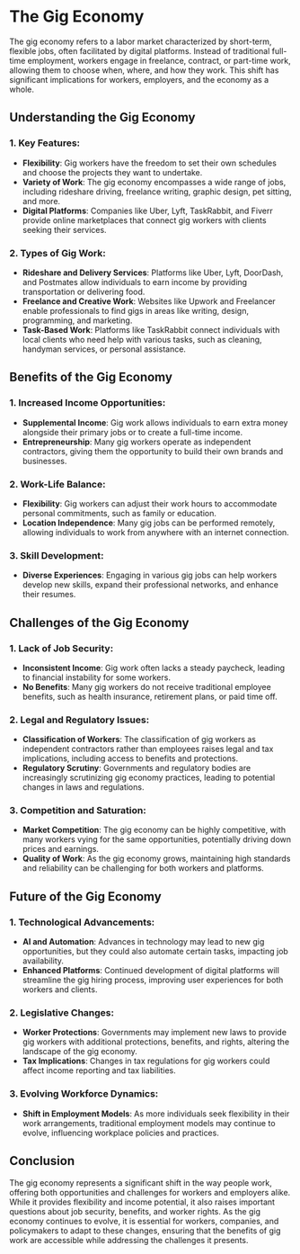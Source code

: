 # The Gig Economy

The gig economy refers to a labor market characterized by short-term, flexible jobs, often facilitated by digital platforms. Instead of traditional full-time employment, workers engage in freelance, contract, or part-time work, allowing them to choose when, where, and how they work. This shift has significant implications for workers, employers, and the economy as a whole.

## Understanding the Gig Economy

### 1. **Key Features**:
   - **Flexibility**: Gig workers have the freedom to set their own schedules and choose the projects they want to undertake.
   - **Variety of Work**: The gig economy encompasses a wide range of jobs, including rideshare driving, freelance writing, graphic design, pet sitting, and more.
   - **Digital Platforms**: Companies like Uber, Lyft, TaskRabbit, and Fiverr provide online marketplaces that connect gig workers with clients seeking their services.

### 2. **Types of Gig Work**:
   - **Rideshare and Delivery Services**: Platforms like Uber, Lyft, DoorDash, and Postmates allow individuals to earn income by providing transportation or delivering food.
   - **Freelance and Creative Work**: Websites like Upwork and Freelancer enable professionals to find gigs in areas like writing, design, programming, and marketing.
   - **Task-Based Work**: Platforms like TaskRabbit connect individuals with local clients who need help with various tasks, such as cleaning, handyman services, or personal assistance.

## Benefits of the Gig Economy

### 1. **Increased Income Opportunities**:
   - **Supplemental Income**: Gig work allows individuals to earn extra money alongside their primary jobs or to create a full-time income.
   - **Entrepreneurship**: Many gig workers operate as independent contractors, giving them the opportunity to build their own brands and businesses.

### 2. **Work-Life Balance**:
   - **Flexibility**: Gig workers can adjust their work hours to accommodate personal commitments, such as family or education.
   - **Location Independence**: Many gig jobs can be performed remotely, allowing individuals to work from anywhere with an internet connection.

### 3. **Skill Development**:
   - **Diverse Experiences**: Engaging in various gig jobs can help workers develop new skills, expand their professional networks, and enhance their resumes.

## Challenges of the Gig Economy

### 1. **Lack of Job Security**:
   - **Inconsistent Income**: Gig work often lacks a steady paycheck, leading to financial instability for some workers.
   - **No Benefits**: Many gig workers do not receive traditional employee benefits, such as health insurance, retirement plans, or paid time off.

### 2. **Legal and Regulatory Issues**:
   - **Classification of Workers**: The classification of gig workers as independent contractors rather than employees raises legal and tax implications, including access to benefits and protections.
   - **Regulatory Scrutiny**: Governments and regulatory bodies are increasingly scrutinizing gig economy practices, leading to potential changes in laws and regulations.

### 3. **Competition and Saturation**:
   - **Market Competition**: The gig economy can be highly competitive, with many workers vying for the same opportunities, potentially driving down prices and earnings.
   - **Quality of Work**: As the gig economy grows, maintaining high standards and reliability can be challenging for both workers and platforms.

## Future of the Gig Economy

### 1. **Technological Advancements**:
   - **AI and Automation**: Advances in technology may lead to new gig opportunities, but they could also automate certain tasks, impacting job availability.
   - **Enhanced Platforms**: Continued development of digital platforms will streamline the gig hiring process, improving user experiences for both workers and clients.

### 2. **Legislative Changes**:
   - **Worker Protections**: Governments may implement new laws to provide gig workers with additional protections, benefits, and rights, altering the landscape of the gig economy.
   - **Tax Implications**: Changes in tax regulations for gig workers could affect income reporting and tax liabilities.

### 3. **Evolving Workforce Dynamics**:
   - **Shift in Employment Models**: As more individuals seek flexibility in their work arrangements, traditional employment models may continue to evolve, influencing workplace policies and practices.

## Conclusion

The gig economy represents a significant shift in the way people work, offering both opportunities and challenges for workers and employers alike. While it provides flexibility and income potential, it also raises important questions about job security, benefits, and worker rights. As the gig economy continues to evolve, it is essential for workers, companies, and policymakers to adapt to these changes, ensuring that the benefits of gig work are accessible while addressing the challenges it presents.